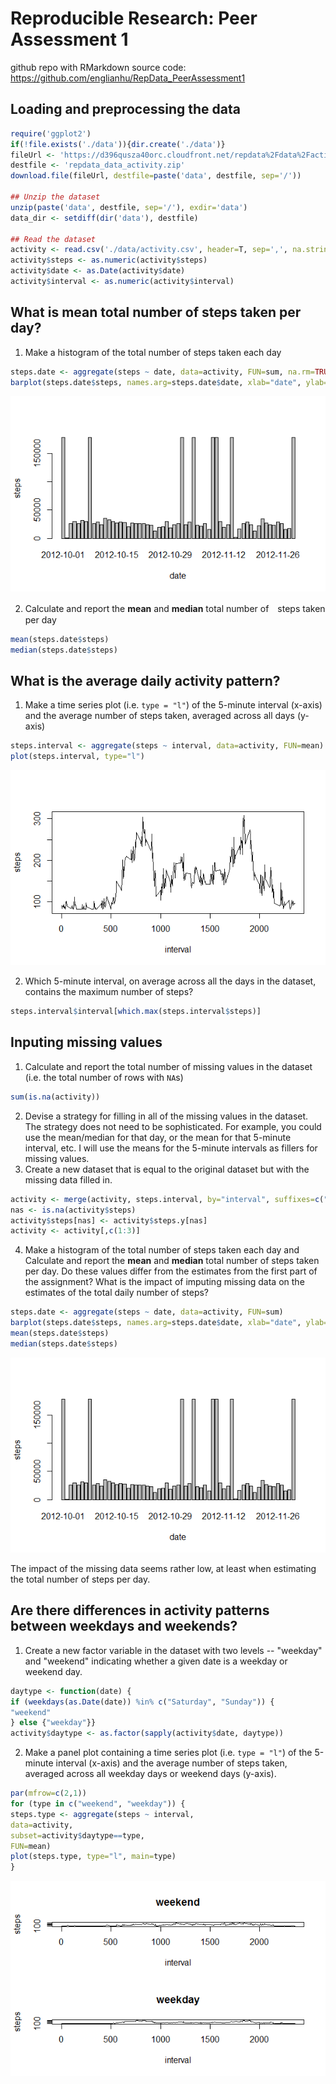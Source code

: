 Reproducible Research: Peer Assessment 1
========================================
github repo with RMarkdown source code:
https://github.com/englianhu/RepData_PeerAssessment1
## Loading and preprocessing the data
```r
require('ggplot2')
if(!file.exists('./data')){dir.create('./data')}
fileUrl <- 'https://d396qusza40orc.cloudfront.net/repdata%2Fdata%2Factivity.zip'
destfile <- 'repdata_data_activity.zip'
download.file(fileUrl, destfile=paste('data', destfile, sep='/'))

## Unzip the dataset
unzip(paste('data', destfile, sep='/'), exdir='data')
data_dir <- setdiff(dir('data'), destfile)

## Read the dataset
activity <- read.csv('./data/activity.csv', header=T, sep=',', na.strings='?', nrows=17568)
activity$steps <- as.numeric(activity$steps)
activity$date <- as.Date(activity$date)
activity$interval <- as.numeric(activity$interval)
```
## What is mean total number of steps taken per day?
1. Make a histogram of the total number of steps taken each day
```r
steps.date <- aggregate(steps ~ date, data=activity, FUN=sum, na.rm=TRUE)
barplot(steps.date$steps, names.arg=steps.date$date, xlab="date", ylab="steps")
```
![plot of chunk Rplot1](graph/Rplot1.png)

2. Calculate and report the **mean** and **median** total number of　steps taken per day
```r
mean(steps.date$steps)
median(steps.date$steps)
```
## What is the average daily activity pattern?
1. Make a time series plot (i.e. `type = "l"`) of the 5-minute
interval (x-axis) and the average number of steps taken, averaged
across all days (y-axis)
```r
steps.interval <- aggregate(steps ~ interval, data=activity, FUN=mean)
plot(steps.interval, type="l")
```
![plot of chunk Rplot1](graph/Rplot2.png)

2. Which 5-minute interval, on average across all the days in the
dataset, contains the maximum number of steps?
```r
steps.interval$interval[which.max(steps.interval$steps)]
```
## Inputing missing values
1. Calculate and report the total number of missing values in the
dataset (i.e. the total number of rows with `NA`s)
```r
sum(is.na(activity))
```
2. Devise a strategy for filling in all of the missing values in the
dataset. The strategy does not need to be sophisticated. For
example, you could use the mean/median for that day, or the mean
for that 5-minute interval, etc.
I will use the means for the 5-minute intervals as fillers for missing
values.
3. Create a new dataset that is equal to the original dataset but with
the missing data filled in.
```r
activity <- merge(activity, steps.interval, by="interval", suffixes=c("",".y"))
nas <- is.na(activity$steps)
activity$steps[nas] <- activity$steps.y[nas]
activity <- activity[,c(1:3)]
```
4. Make a histogram of the total number of steps taken each day and
Calculate and report the **mean** and **median** total number of
steps taken per day. Do these values differ from the estimates from
the first part of the assignment? What is the impact of imputing
missing data on the estimates of the total daily number of steps?
```r
steps.date <- aggregate(steps ~ date, data=activity, FUN=sum)
barplot(steps.date$steps, names.arg=steps.date$date, xlab="date", ylab="steps")
mean(steps.date$steps)
median(steps.date$steps)
```
![plot of chunk Rplot1](graph/Rplot3.png)

The impact of the missing data seems rather low, at least when
estimating the total number of steps per day.
## Are there differences in activity patterns between weekdays and weekends?
1. Create a new factor variable in the dataset with two levels --
"weekday" and "weekend" indicating whether a given date is a
weekday or weekend day.
```r
daytype <- function(date) {
if (weekdays(as.Date(date)) %in% c("Saturday", "Sunday")) {
"weekend"
} else {"weekday"}}
activity$daytype <- as.factor(sapply(activity$date, daytype))
```
2. Make a panel plot containing a time series plot (i.e. `type = "l"`)
of the 5-minute interval (x-axis) and the average number of steps
taken, averaged across all weekday days or weekend days
(y-axis).
```r
par(mfrow=c(2,1))
for (type in c("weekend", "weekday")) {
steps.type <- aggregate(steps ~ interval,
data=activity,
subset=activity$daytype==type,
FUN=mean)
plot(steps.type, type="l", main=type)
}
```
![plot of chunk Rplot1](graph/Rplot4.png)

